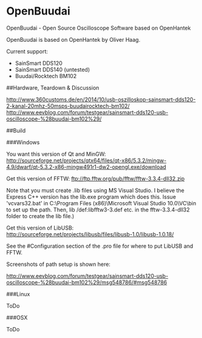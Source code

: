 # OpenBuudai
OpenBuudai - Open Source Oscilloscope Software based on OpenHantek

OpenBuudai is based on OpenHantek by Oliver Haag.

Current support:
- SainSmart DDS120
- SainSmart DDS140 (untested)
- Buudai/Rocktech BM102

##Hardware, Teardown & Discussion

http://www.360customs.de/en/2014/10/usb-oszilloskop-sainsmart-dds120-2-kanal-20mhz-50msps-buudairocktech-bm102/
http://www.eevblog.com/forum/testgear/sainsmart-dds120-usb-oscilloscope-%28buudai-bm102%29/

##Build

###Windows

You want this version of Qt and MinGW:
http://sourceforge.net/projects/qtx64/files/qt-x86/5.3.2/mingw-4.9/dwarf/qt-5.3.2-x86-mingw491r1-dw2-opengl.exe/download

Get this version of FFTW:
ftp://ftp.fftw.org/pub/fftw/fftw-3.3.4-dll32.zip

Note that you must create .lib files using MS Visual Studio.
I believe the Express C++ version has the lib.exe program which does this.
Issue 'vcvars32.bat' in C:\Program Files (x86)\Microsoft Visual Studio 10.0\VC\bin to set up the path. Then, lib /def:libfftw3-3.def etc. in the fftw-3.3.4-dll32 folder to create the lib file.)

Get this version of LibUSB:
http://sourceforge.net/projects/libusb/files/libusb-1.0/libusb-1.0.18/

See the #Configuration section of the .pro file for where to put LibUSB and FFTW.

Screenshots of path setup is shown here:

http://www.eevblog.com/forum/testgear/sainsmart-dds120-usb-oscilloscope-%28buudai-bm102%29/msg548786/#msg548786

###Linux

ToDo

###OSX

ToDo

